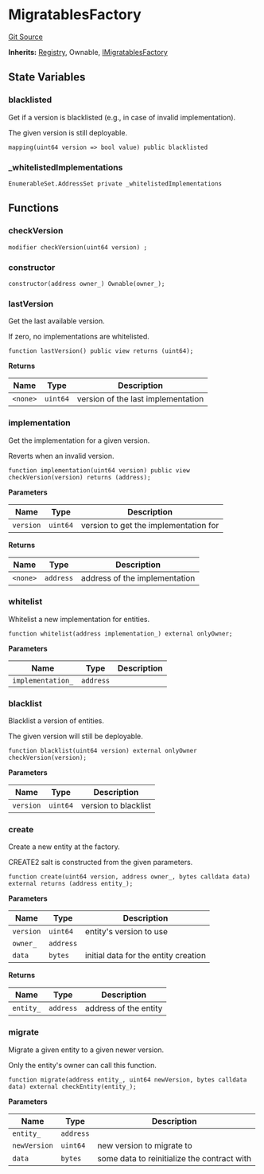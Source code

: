 # MigratablesFactory
[Git Source](https://github.com/symbioticfi/core/blob/0c5792225777a2fa2f15f10dba9650eb44861800/src/contracts/common/MigratablesFactory.sol)

**Inherits:**
[Registry](/Users/andreikorokhov/symbiotic/core/docs/autogen/src/src/contracts/common/Registry.sol/abstract.Registry.md), Ownable, [IMigratablesFactory](/Users/andreikorokhov/symbiotic/core/docs/autogen/src/src/interfaces/common/IMigratablesFactory.sol/interface.IMigratablesFactory.md)


## State Variables
### blacklisted
Get if a version is blacklisted (e.g., in case of invalid implementation).

The given version is still deployable.


```solidity
mapping(uint64 version => bool value) public blacklisted
```


### _whitelistedImplementations

```solidity
EnumerableSet.AddressSet private _whitelistedImplementations
```


## Functions
### checkVersion


```solidity
modifier checkVersion(uint64 version) ;
```

### constructor


```solidity
constructor(address owner_) Ownable(owner_);
```

### lastVersion

Get the last available version.

If zero, no implementations are whitelisted.


```solidity
function lastVersion() public view returns (uint64);
```
**Returns**

|Name|Type|Description|
|----|----|-----------|
|`<none>`|`uint64`|version of the last implementation|


### implementation

Get the implementation for a given version.

Reverts when an invalid version.


```solidity
function implementation(uint64 version) public view checkVersion(version) returns (address);
```
**Parameters**

|Name|Type|Description|
|----|----|-----------|
|`version`|`uint64`|version to get the implementation for|

**Returns**

|Name|Type|Description|
|----|----|-----------|
|`<none>`|`address`|address of the implementation|


### whitelist

Whitelist a new implementation for entities.


```solidity
function whitelist(address implementation_) external onlyOwner;
```
**Parameters**

|Name|Type|Description|
|----|----|-----------|
|`implementation_`|`address`||


### blacklist

Blacklist a version of entities.

The given version will still be deployable.


```solidity
function blacklist(uint64 version) external onlyOwner checkVersion(version);
```
**Parameters**

|Name|Type|Description|
|----|----|-----------|
|`version`|`uint64`|version to blacklist|


### create

Create a new entity at the factory.

CREATE2 salt is constructed from the given parameters.


```solidity
function create(uint64 version, address owner_, bytes calldata data) external returns (address entity_);
```
**Parameters**

|Name|Type|Description|
|----|----|-----------|
|`version`|`uint64`|entity's version to use|
|`owner_`|`address`||
|`data`|`bytes`|initial data for the entity creation|

**Returns**

|Name|Type|Description|
|----|----|-----------|
|`entity_`|`address`|address of the entity|


### migrate

Migrate a given entity to a given newer version.

Only the entity's owner can call this function.


```solidity
function migrate(address entity_, uint64 newVersion, bytes calldata data) external checkEntity(entity_);
```
**Parameters**

|Name|Type|Description|
|----|----|-----------|
|`entity_`|`address`||
|`newVersion`|`uint64`|new version to migrate to|
|`data`|`bytes`|some data to reinitialize the contract with|


